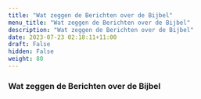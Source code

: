 ```yaml
---
title: "Wat zeggen de Berichten over de Bijbel"
menu_title: "Wat zeggen de Berichten over de Bijbel"
description: "Wat zeggen de Berichten over de Bijbel"
date: 2023-07-23 02:18:11+11:00
draft: False
hidden: False
weight: 80
---
```

### Wat zeggen de Berichten over de Bijbel
